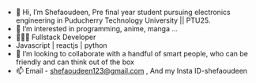 - 👋 Hi, I’m Shefaoudeen, Pre final year student pursuing electronics engineering in Puducherry Technology University || PTU25. 
- 👀 I’m interested in programming, anime, manga ...
- 👨🏻‍💻 Fullstack Developer 
- Javascript | reactjs | python
- 💞️ I’m looking to collaborate with a handful of smart people, who can be friendly and can think out of the box
- 📫 Email - shefaoudeen123@gmail.com , And my Insta ID-shefaoudeen

<!---
Shefaoudeen/Shefaoudeen is a ✨ special ✨ repository because its `README.md` (this file) appears on your GitHub profile.
You can click the Preview link to take a look at your changes.
--->
